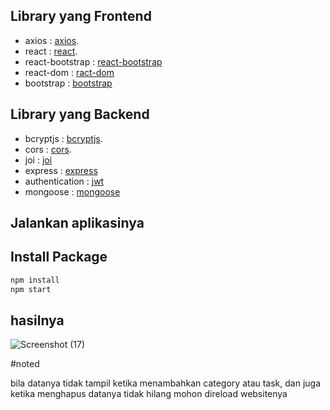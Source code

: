 
## Library yang Frontend

- axios : [axios](https://www.npmjs.com/package/axios).
- react : [react](https://www.npmjs.com/package/react).
- react-bootstrap : [react-bootstrap](https://www.npmjs.com/package/react-bootstrap)
- react-dom : [ract-dom](https://www.npmjs.com/package/react-dom)
- bootstrap : [bootstrap](https://www.npmjs.com/package/bootstrap)

## Library yang Backend

- bcryptjs : [bcryptjs](https://www.npmjs.com/package/bcryptjs).
- cors : [cors](https://www.npmjs.com/package/cors).
- joi : [joi](https://www.npmjs.com/package/joi)
- express : [express](https://www.npmjs.com/package/express)
- authentication : [jwt](https://www.npmjs.com/package/jsonwebtoken)
- mongoose : [mongoose](https://www.npmjs.com/package/mongoose)


## Jalankan aplikasinya 

## Install Package
```sh
npm install
npm start
```

## hasilnya
![Screenshot (17)](https://user-images.githubusercontent.com/108688272/218261246-32dc6013-614e-4267-b366-46c870e9164f.png)


#noted

bila datanya tidak tampil ketika menambahkan category atau task, dan juga ketika menghapus datanya tidak hilang mohon direload websitenya

